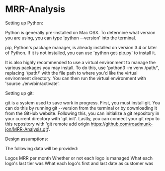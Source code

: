 # MRR-Analysis

Setting up Python:

Python is generally pre-installed on Mac OSX. To determine what version you are using, you can type 'python --version' into the terminal.

pip, Python's package manager, is already installed on version 3.4 or later of Python. If it is not installed, you can use 'python get-pip.py' to install it.

It is also highly recommended to use a virtual environment to manage the various packages you may install. To do this, use 'python3 -m venv /path/', replacing '/path/' with the file path to where you'd like the virtual environment directory. You can then run the virtual environment with 'source ./env/bin/activate'.

Setting up git:

git is a system used to save work in progress. First, you must install git. You can do this by running git --version from the terminal or by downloading it from the GitHub website. Following this, you can initialize a git repository in your current directory with 'git init'. Lastly, you can connect your git repo to this repository with 'git remote add origin https://github.com/roadmunk-jon/MRR-Analysis.git'.

Design assumptions:

The following data will be provided:

Logos
MRR per month
Whether or not each logo is managed
What each logo's last tier was
What each logo's first and last date as customer was